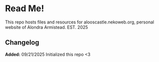 # Read Me!
This repo hosts files and resources for alooscastle.nekoweb.org, personal website of Alondra Armistead. EST. 2025

## Changelog
**Added:** 09/21/2025 Initialized this repo <3
